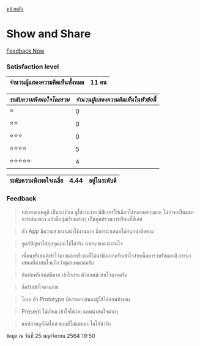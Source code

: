 [หน้าหลัก](README.md)

# Show and Share

[Feedback Now](https://forms.office.com/Pages/ResponsePage.aspx?id=3DJEb9IgHUSx26wzgLpjPZrmxm0w7D5CuOegYbG1pk5UNFk0VTlZRVdHWEZPWEFMU0pRVkdXQjQ2Ty4u)

### Satisfaction level

| จำนวนผู้แสดงความคิดเห็นทั้งหมด      |  11 คน | 
|---|---|

| *ระดับความพึงพอใจโดยรวม* |  *จำนวนผู้แสดงความคิดเห็นในหัวข้อนี้* | 
|---|---|
| :star:  | 0  |
| :star::star:  | 0  |
| :star::star::star:  | 0  |
| :star::star::star::star:  | 5  |
| :star::star::star::star::star:  | 4  |

| ระดับความพึงพอใจเฉลี่ย     |  4.44 |  อยู่ในระดับดี | 
|---|---|---|

### Feedback

   
> หน้าตาแอพดูดี เป็นระเบียบ ดูใช้งานง่าย มีฟีเจอร์ให้เลือกใช้หลายอย่างมาก ไม่ว่าจะเป็นแชท การเล่นเพลง แล้วก็กลุ่มเรียนต่างๆ เป็นศูนย์รวมการเรียนที่ดีเลย

> ตัว App มีความสวยงามน่าใช้งานมาก มีการนำเสนอได้สนุกน่าติดตาม

> ดูแก้ปัญหาได้ทุกจุดและใช้ได้จริง น่าสนุกและน่าสนใจ

> เพื่อนพรีเซนต์เข้าใจมากและพรีเซนตืได้น่าฟังมากครับเข้าใจง่ายเนื้อหารวบรัดและมี การนำเสนอที่น่าสนใจแถือว่าสุดยอดมากครับ

> ต้นปอพรีเซนต์ดีมาก เข้าใจง่าย ตัวแอพน่าสนใจมากครับ

> ดีครับเข้าใจตามง่าย

> โอเค ตัว Prototype มีการตอบสนองผู้ใช้ได้ค่อนข้างดu

> Present ได้เยี่ยม เข้าใจได้ง่าย แอพน่าสนใจมากๆ

> แอปสวยดูดีมีสไตล์ ชอบสีไม่แสบตา โลโก้น่ารัก 




ข้อมูล ณ วันที่ 25 พฤศจิกายน 2564 19:50

